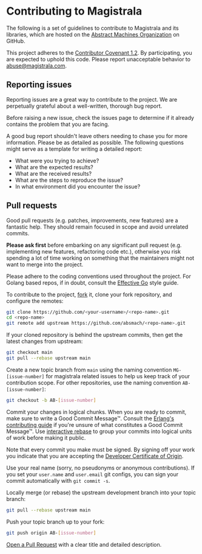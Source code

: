 # Contributing to Magistrala

The following is a set of guidelines to contribute to Magistrala and its libraries, which are hosted on the [Abstract Machines Organization](https://github.com/absmach) on GitHub.

This project adheres to the [Contributor Covenant 1.2](http://contributor-covenant.org/version/1/2/0).
By participating, you are expected to uphold this code. Please report unacceptable behavior to
[abuse@magistrala.com](mailto:abuse@magistrala.com).

## Reporting issues

Reporting issues are a great way to contribute to the project. We are perpetually grateful about a well-written, thorough bug report.

Before raising a new issue, check the issues page to determine if it already contains the problem that you are facing.

A good bug report shouldn't leave others needing to chase you for more information. Please be as detailed as possible. The following questions might serve as a template for writing a detailed
report:

- What were you trying to achieve?
- What are the expected results?
- What are the received results?
- What are the steps to reproduce the issue?
- In what environment did you encounter the issue?

## Pull requests

Good pull requests (e.g. patches, improvements, new features) are a fantastic help. They should remain focused in scope and avoid unrelated commits.

**Please ask first** before embarking on any significant pull request (e.g. implementing new features, refactoring code etc.), otherwise you risk spending a lot of time working on something that the maintainers might not want to merge into the project.

Please adhere to the coding conventions used throughout the project. For Golang based repos, if in doubt, consult the [Effective Go](https://golang.org/doc/effective_go.html) style guide.

To contribute to the project, [fork](https://help.github.com/articles/fork-a-repo/) it, clone your fork repository, and configure the remotes:

```bash
git clone https://github.com/<your-username>/<repo-name>.git
cd <repo-name>
git remote add upstream https://github.com/absmach/<repo-name>.git
```

If your cloned repository is behind the upstream commits, then get the latest changes from upstream:

```bash
git checkout main
git pull --rebase upstream main
```

Create a new topic branch from `main` using the naming convention `MG-[issue-number]` for magistrala related issues to help us keep track of your contribution scope. For other repositories, use the naming convention `AB-[issue-number]`:

```bash
git checkout -b AB-[issue-number]
```

Commit your changes in logical chunks. When you are ready to commit, make sure to write a Good Commit Message™. Consult the [Erlang's contributing guide](https://github.com/erlang/otp/wiki/Writing-good-commit-messages) if you're unsure of what constitutes a Good Commit Message™. Use [interactive rebase](https://help.github.com/articles/about-git-rebase) to group your commits into logical units of work before making it public.

Note that every commit you make must be signed. By signing off your work you indicate that you
are accepting the [Developer Certificate of Origin](https://developercertificate.org/).

Use your real name (sorry, no pseudonyms or anonymous contributions). If you set your `user.name`
and `user.email` git configs, you can sign your commit automatically with `git commit -s`.

Locally merge (or rebase) the upstream development branch into your topic branch:

```bash
git pull --rebase upstream main
```

Push your topic branch up to your fork:

```bash
git push origin AB-[issue-number]
```

[Open a Pull Request](https://help.github.com/articles/using-pull-requests/) with a clear title
and detailed description.
